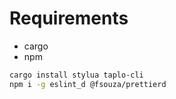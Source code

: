 # Requirements
 - cargo
 - npm

```bash
cargo install stylua taplo-cli
npm i -g eslint_d @fsouza/prettierd
```
